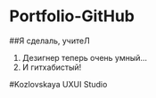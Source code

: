 # Portfolio-GitHub

##Я сделаль, учитеЛ

1. Дезигнер теперь очень умный...
2. И гитхабистый!

#Kozlovskaya UXUI Studio
